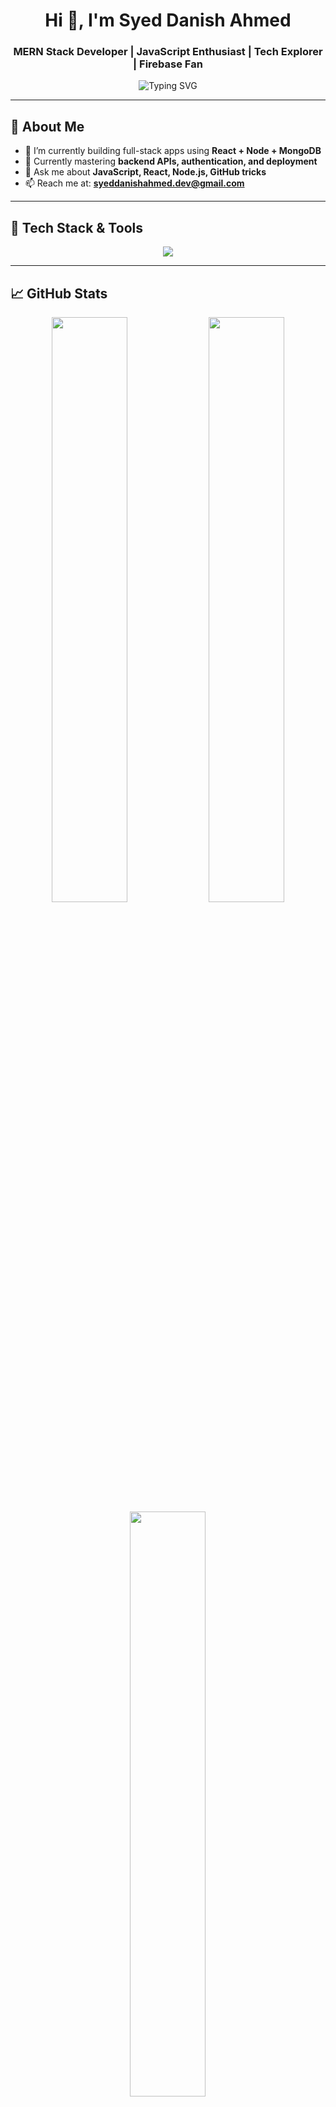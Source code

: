 <!-- Profile Header -->
<h1 align="center">Hi 👋, I'm Syed Danish Ahmed</h1>
<h3 align="center">MERN Stack Developer | JavaScript Enthusiast | Tech Explorer | Firebase Fan</h3>

<!-- Typing animation -->
<p align="center">
  <img src="https://github-readme-typing-svg.demolab.com?font=Fira+Code&size=28&duration=3000&pause=1000&color=4CAF50&center=true&vCenter=true&lines=MERN+Stack+Developer+🚀|Building+Responsive+Web+Apps+💻|JavaScript+Mastery+🔥|Always+Striving+For+Excellence+💡" alt="Typing SVG" />
</p>

---

## 🧠 About Me

- 🔭 I’m currently building full-stack apps using **React + Node + MongoDB**
- 🌱 Currently mastering **backend APIs, authentication, and deployment**
- 💬 Ask me about **JavaScript, React, Node.js, GitHub tricks**
- 📫 Reach me at: **syeddanishahmed.dev@gmail.com**

---

## 🔧 Tech Stack & Tools

<div align="center">
  <img src="https://skillicons.dev/icons?i=html,css,js,react,nodejs,express,mongodb,git,github,vscode,bootstrap,tailwind,firebase" />
</div>

---

## 📈 GitHub Stats

<div align="center">
  <img src="https://github-readme-stats.vercel.app/api?username=Syeddanishahmed-creator&show_icons=true&theme=tokyonight" width="49%" />
  <img src="https://github-readme-streak-stats.herokuapp.com/?user=Syeddanishahmed-creator&theme=tokyonight" width="49%" />
  <img src="https://github-readme-stats.vercel.app/api/top-langs/?username=Syeddanishahmed-creator&layout=compact&theme=tokyonight" width="49%" />
</div>

---

## 🚀 Projects

| Name | Description | Live Demo | Code |
|------|-------------|-----------|------|
| 🎮 **Tic Tac Toe** | Classic 2-player game built using HTML, CSS, JS | [Play Now](https://syeddanishahmed-creator.github.io/TIC-TAC-TOE/) | [GitHub](https://github.com/Syeddanishahmed-creator/TIC-TAC-TOE) |
| 🏎️ **Lamborghini Animation** | A sleek car-themed animation website | *(Add live link)* | [GitHub](https://github.com/Syeddanishahmed-creator/Lamborghini) |
| 💼 **Portfolio Website** | Personal portfolio website (in progress) | *(Coming Soon)* | *(Coming Soon)* |

---

## 🏅 Badges & Dev Swag

<p align="center">
  <img src="https://img.shields.io/github/followers/Syeddanishahmed-creator?label=Follow&style=social" />
  <img src="https://img.shields.io/github/stars/Syeddanishahmed-creator?style=social" />
  <img src="https://img.shields.io/badge/JavaScript-Lover-yellow?logo=javascript" />
  <img src="https://img.shields.io/badge/Node.js-Rocks-brightgreen?logo=node.js" />
</p>

---

## 📬 Connect With Me

<p align="center">
  <a href="https://linkedin.com/in/syeddanishahmed-dev" target="_blank"><img src="https://img.shields.io/badge/LinkedIn-blue?logo=linkedin&logoColor=white" /></a>
  <a href="mailto:syeddanishahmed.dev@gmail.com" target="_blank"><img src="https://img.shields.io/badge/Gmail-Red?logo=gmail&logoColor=white" /></a>
  <a href="https://github.com/Syeddanishahmed-creator" target="_blank"><img src="https://img.shields.io/badge/GitHub-100000?logo=github&logoColor=white" /></a>
  <a href="https://www.facebook.com/syeddeeahmed/" target="_blank"><img src="https://img.shields.io/badge/Facebook-blue?logo=facebook&logoColor=white" /></a>
</p>

---

<p align="center">💻 Keep coding. Keep growing. Keep shining! 🌟</p>
